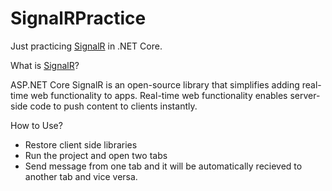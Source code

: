# SignalRPractice

Just practicing [SignalR](https://dotnet.microsoft.com/en-us/apps/aspnet/signalr) in .NET Core.

What is [SignalR](https://dotnet.microsoft.com/en-us/apps/aspnet/signalr)?

ASP.NET Core SignalR is an open-source library that simplifies adding real-time web functionality to apps. Real-time web functionality enables server-side code to push content to clients instantly.

How to Use?
- Restore client side libraries
- Run the project and open two tabs
- Send message from one tab and it will be automatically recieved to another tab and vice versa. 
